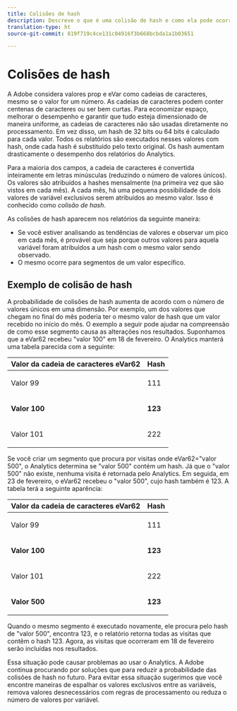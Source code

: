 ```yaml
---
title: Colisões de hash
description: Descreve o que é uma colisão de hash e como ela pode ocorrer.
translation-type: ht
source-git-commit: 819f719c4ce131c04916f3b668bcbda1a1b03651

---
```



# Colisões de hash

A Adobe considera valores prop e eVar como cadeias de caracteres, mesmo se o valor for um número. As cadeias de caracteres podem conter centenas de caracteres ou ser bem curtas. Para economizar espaço, melhorar o desempenho e garantir que tudo esteja dimensionado de maneira uniforme, as cadeias de caracteres não são usadas diretamente no processamento. Em vez disso, um hash de 32 bits ou 64 bits é calculado para cada valor. Todos os relatórios são executados nesses valores com hash, onde cada hash é substituído pelo texto original. Os hash aumentam drasticamente o desempenho dos relatórios do Analytics.

Para a maioria dos campos, a cadeia de caracteres é convertida inteiramente em letras minúsculas (reduzindo o número de valores únicos). Os valores são atribuídos a hashes mensalmente (na primeira vez que são vistos em cada mês). A cada mês, há uma pequena possibilidade de dois valores de variável exclusivos serem atribuídos ao mesmo valor. Isso é conhecido como *colisão de hash*.

As colisões de hash aparecem nos relatórios da seguinte maneira:

* Se você estiver analisando as tendências de valores e observar um pico em cada mês, é provável que seja porque outros valores para aquela variável foram atribuídos a um hash com o mesmo valor sendo observado.
* O mesmo ocorre para segmentos de um valor específico.

## Exemplo de colisão de hash

A probabilidade de colisões de hash aumenta de acordo com o número de valores únicos em uma dimensão. Por exemplo, um dos valores que chegam no final do mês poderia ter o mesmo valor de hash que um valor recebido no início do mês. O exemplo a seguir pode ajudar na compreensão de como esse segmento causa as alterações nos resultados. Suponhamos que a eVar62 recebeu &quot;valor 100&quot; em 18 de fevereiro. O Analytics manterá uma tabela parecida com a seguinte:

<table id="table_6A49D1D5932E485DB2083154897E5074"> 
 <thead> 
  <tr> 
   <th colname="col1" class="entry"> Valor da cadeia de caracteres eVar62 </th> 
   <th colname="col2" class="entry"> Hash </th> 
  </tr> 
 </thead>
 <tbody> 
  <tr> 
   <td colname="col1"> <p> Valor 99 </p> </td> 
   <td colname="col2"> <p> 111 </p> </td> 
  </tr> 
  <tr> 
   <td colname="col1"> <p> <b> Valor 100</b> </p> </td> 
   <td colname="col2"> <p> <b> 123</b> </p> </td> 
  </tr> 
  <tr> 
   <td colname="col1"> <p> Valor 101 </p> </td> 
   <td colname="col2"> <p> 222 </p> </td> 
  </tr> 
 </tbody> 
</table>

Se você criar um segmento que procura por visitas onde eVar62=&quot;valor 500&quot;, o Analytics determina se &quot;valor 500&quot; contém um hash. Já que o &quot;valor 500&quot; não existe, nenhuma visita é retornada pelo Analytics. Em seguida, em 23 de fevereiro, o eVar62 recebeu o &quot;valor 500&quot;, cujo hash também é 123. A tabela terá a seguinte aparência:

<table id="table_5FCF0BCDA5E740CCA266A822D9084C49"> 
 <thead> 
  <tr> 
   <th colname="col1" class="entry"> Valor da cadeia de caracteres eVar62 </th> 
   <th colname="col2" class="entry"> Hash </th> 
  </tr> 
 </thead>
 <tbody> 
  <tr> 
   <td colname="col1"> <p> Valor 99 </p> </td> 
   <td colname="col2"> <p> 111 </p> </td> 
  </tr> 
  <tr> 
   <td colname="col1"> <p> <b> Valor 100</b> </p> </td> 
   <td colname="col2"> <p> <b> 123</b> </p> </td> 
  </tr> 
  <tr> 
   <td colname="col1"> <p> Valor 101 </p> </td> 
   <td colname="col2"> <p> 222 </p> </td> 
  </tr> 
  <tr> 
   <td colname="col1"> <p> <b> Valor 500</b> </p> </td> 
   <td colname="col2"> <p> <b> 123</b> </p> </td> 
  </tr> 
 </tbody> 
</table>

Quando o mesmo segmento é executado novamente, ele procura pelo hash de &quot;valor 500&quot;, encontra 123, e o relatório retorna todas as visitas que contêm o hash 123. Agora, as visitas que ocorreram em 18 de fevereiro serão incluídas nos resultados.

Essa situação pode causar problemas ao usar o Analytics. A Adobe continua procurando por soluções que para reduzir a probabilidade das colisões de hash no futuro. Para evitar essa situação sugerimos que você encontre maneiras de espalhar os valores exclusivos entre as variáveis, remova valores desnecessários com regras de processamento ou reduza o número de valores por variável.
